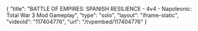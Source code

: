 {
    "title": "BATTLE OF EMPIRES: SPANISH RESILIENCE - 4v4 - Napoleonic: Total War 3 Mod Gameplay",
    "type": "solo",
    "layout": "iframe-static",
    "videoId": "117404776",
    "url": "\/tvpembed\/117404776"
}
